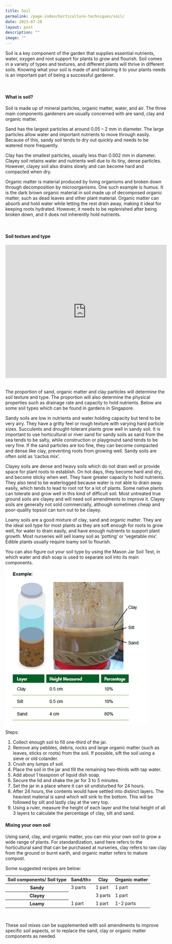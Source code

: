 ```yaml
---
title: Soil
permalink: /page-index/horticulture-techniques/soil/
date: 2023-07-20
layout: post
description: ""
image: ""
---
```

<section>
<p>Soil is a key component of the garden that supplies essential nutrients, water, oxygen and root support for plants to grow and flourish. Soil comes in a variety of types and textures, and different plants will thrive in different soils. Knowing what your soil is made of and tailoring it to your plants needs is an important part of being a successful gardener. </p>
</section>
<br>
<section>
<h4>What is soil?</h4>
<p>Soil is made up of mineral particles, organic matter, water, and air. The three main components gardeners are usually concerned with are sand, clay and organic matter.</p><p>
</p><p>Sand has the largest particles at around 0.05 – 2 mm in diameter. The large particles allow water and important nutrients to move through easily. Because of this, sandy soil tends to dry out quickly and needs to be watered more frequently.</p>
<p>Clay has the smallest particles, usually less than 0.002 mm in diameter. Clayey soil retains water and nutrients well due to its tiny, dense particles. However, clayey soil also drains slowly and can become hard and compacted when dry.</p>
<p>Organic matter is material produced by living organisms and broken down through decomposition by microorganisms. One such example is humus. It is the dark brown organic material in soil made up of decomposed organic matter, such as dead leaves and other plant material. Organic matter can absorb and hold water while letting the rest drain away, making it ideal for keeping roots hydrated. However, it needs to be replenished after being broken down, and it does not inherently hold nutrients. </p>
</section>
<br>
<section>
<h4>Soil texture and type</h4>
<iframe width="100%" height="415" src="https://www.youtube.com/embed/YvcBYqCuzwc" title="YouTube video player" frameborder="0" allow="accelerometer; autoplay; clipboard-write; encrypted-media; gyroscope; picture-in-picture; web-share" allowfullscreen=""></iframe>	<br>
	<br>
<p>The proportion of sand, organic matter and clay particles will determine the soil texture and type. The proportion will also determine the physical properties such as drainage rate and capacity to hold nutrients. Below are some soil types which can be found in gardens in Singapore.</p>
<p>Sandy soils are low in nutrients and water holding capacity but tend to be very airy. They have a gritty feel or rough texture with varying hard particle sizes. Succulents and drought-tolerant plants grow well in sandy soil. It is important to use horticultural or river sand for sandy soils as sand from the sea tends to be salty, while construction or playground sand tends to be very fine. If the sand particles are too fine, they can become compacted and dense like clay, preventing roots from growing well. Sandy soils are often sold as ‘cactus mix’.</p>
<p>Clayey soils are dense and heavy soils which do not drain well or provide space for plant roots to establish. On hot days, they become hard and dry, and become sticky when wet. They have greater capacity to hold nutrients. They also tend to be waterlogged because water is not able to drain away easily, which tends to lead to root rot for a lot of plants. Some native plants can tolerate and grow well in this kind of difficult soil. Most untreated true ground soils are clayey and will need soil amendments to improve it. Clayey soils are generally not sold commercially, although sometimes cheap and poor-quality topsoil can turn out to be clayey. </p>
<p>Loamy soils are a good mixture of clay, sand and organic matter. They are the ideal soil type for most plants as they are soft enough for roots to grow well, for water to drain easily, and have enough nutrients to support plant growth. Most nurseries will sell loamy soil as ‘potting’ or ‘vegetable mix’. Edible plants usually require loamy soil to flourish.</p>
<p>You can also figure out your soil type by using the Mason Jar Soil Test, in which water and dish soap is used to separate soil into its main components. </p>
<img title="The soil mason jar test. Image by NParks" src="/images/Horti%20techniques/soilmasonjartest_nparks.png">
<p>Steps:</p>
<ol>
<li>Collect enough soil to fill one-third of the jar.</li>
<li>Remove any pebbles, debris, rocks and large organic matter (such as leaves, sticks or roots) from the soil. If possible, sift the soil using a sieve or old colander.</li>
<li>Crush any lumps of soil.</li>
<li>Place the soil in the jar and fill the remaining two-thirds with tap water.</li>
<li>Add about 1 teaspoon of liquid dish soap.</li>
<li>Secure the lid and shake the jar for 3 to 5 minutes.</li>
<li>Set the jar in a place where it can sit undisturbed for 24 hours.</li>
<li>After 24 hours, the contents would have settled into distinct layers. The heaviest material is sand which will sink to the bottom. This will be followed by silt and lastly clay at the very top.</li>
<li>Using a ruler, measure the height of each layer and the total height of all 3 layers to calculate the percentage of clay, silt and sand.</li>
</ol>
</section>
<section>
<h4>Mixing your own soil</h4>
<p>Using sand, clay, and organic matter, you can mix your own soil to grow a wide range of plants. For standardization, sand here refers to the horticultural sand that can be purchased at nurseries, clay refers to raw clay from the ground or burnt earth, and organic matter refers to mature compost. </p>
<p>Some suggested recipes are below:</p>
<table>
	<thead>
		<tr>
			<th>Soil components/ Soil type</th>
			<th>Sand/th&gt;
			</th><th>Clay</th>
                        <th>Organic matter</th>
		</tr>
	</thead>
	<tbody>
		<tr>
	  	<th>Sandy</th>
			 <td>3 parts</td>
			 <td>1 part</td>
			 <td>1 part</td>
		</tr>
		<tr>
			<th>Clayey</th>
			<td></td>
			<td>3 parts</td>
			<td>1 part</td>
		</tr>
		<tr>
			<th>Loamy</th>
			<td>1 part</td>
			<td>1 part</td>
			<td>1-2 parts</td>
		</tr>
	</tbody>
</table>
<br>
<p>These soil mixes can be supplemented with soil amendments to improve specific soil aspects, or to replace the sand, clay or organic matter components as needed.</p></section>